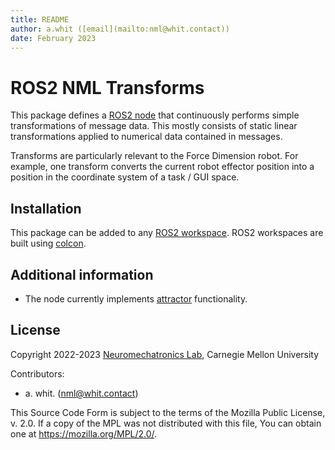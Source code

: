 ```yaml
---
title: README
author: a.whit ([email](mailto:nml@whit.contact))
date: February 2023
---
```


<!-- License

Copyright 2022-2023 Neuromechatronics Lab, Carnegie Mellon University (a.whit)

Created by: a. whit. (nml@whit.contact)

This Source Code Form is subject to the terms of the Mozilla Public
License, v. 2.0. If a copy of the MPL was not distributed with this
file, You can obtain one at https://mozilla.org/MPL/2.0/.
-->

# ROS2 NML Transforms

This package defines a [ROS2 node] that continuously performs simple 
transformations of message data. This mostly consists of static linear 
transformations applied to numerical data contained in messages.

Transforms are particularly relevant to the Force Dimension robot. For 
example, one transform converts the current robot effector position into a 
position in the coordinate system of a task / GUI space.

## Installation

This package can be added to any [ROS2 workspace]. ROS2 workspaces are built 
using [colcon].

<!--
### Testing

The [doctest]s in this document can be used to quickly verify a successful 
installation. All tests should be invoked from within a [configured ROS2 environment] 
after [installation](#installation) of the workspace. Be sure to 
[source the workspace overlay], in addition to the 
[ROS2 environment][source the ROS2 environment].


```bash
python -m doctest path/to/ros_nml_transforms/README.md
```
-->

<!--
For more formalized unit testing, use the provided [pytest]s.

```bash
python -m pytest path/to/ros_nml_transforms/test/test_ros_nml_transforms.py
```
-->

<!--
## Example

Perhaps the best way to introduce the package and task is via an example.
-->

## Additional information

* The node currently implements [attractor](doc/markdown/attractor.md) 
  functionality.

## License

Copyright 2022-2023 [Neuromechatronics Lab], Carnegie Mellon University

Contributors: 
* a. whit. (nml@whit.contact)

This Source Code Form is subject to the terms of the Mozilla Public
License, v. 2.0. If a copy of the MPL was not distributed with this
file, You can obtain one at https://mozilla.org/MPL/2.0/.


<!---------------------------------------------------------------------
   References
---------------------------------------------------------------------->

[Python path]: https://docs.python.org/3/tutorial/modules.html#the-module-search-path

[doctest]: https://docs.python.org/3/library/doctest.html

[pytest]: https://docs.pytest.org/

[ROS2]: https://docs.ros.org/en/humble/index.html

[setuptools]: https://setuptools.pypa.io/en/latest/userguide/quickstart.html#basic-use

[Neuromechatronics Lab]: https://www.meche.engineering.cmu.edu/faculty/neuromechatronics-lab.html

[pip install]: https://pip.pypa.io/en/stable/cli/pip_install/

[ROS2 workspace]: https://docs.ros.org/en/humble/Tutorials/Beginner-Client-Libraries/Creating-A-Workspace/Creating-A-Workspace.html

[colcon]: https://docs.ros.org/en/humble/Tutorials/Beginner-Client-Libraries/Colcon-Tutorial.html

[ROS2 package]: https://docs.ros.org/en/humble/Tutorials/Beginner-Client-Libraries/Creating-Your-First-ROS2-Package.html#what-is-a-ros-2-package

[ROS2 graph]: https://docs.ros.org/en/humble/Tutorials/Beginner-CLI-Tools/Understanding-ROS2-Nodes/Understanding-ROS2-Nodes.html#background

[ROS2 node]: https://docs.ros.org/en/humble/Tutorials/Beginner-CLI-Tools/Understanding-ROS2-Nodes/Understanding-ROS2-Nodes.html#background

[configured ROS2 environment]: https://docs.ros.org/en/humble/Tutorials/Beginner-CLI-Tools/Configuring-ROS2-Environment.html

[source the workspace overlay]: https://docs.ros.org/en/humble/Tutorials/Beginner-Client-Libraries/Creating-A-Workspace/Creating-A-Workspace.html#source-the-overlay

[source the ROS2 environment]: https://docs.ros.org/en/humble/Tutorials/Beginner-Client-Libraries/Creating-A-Workspace/Creating-A-Workspace.html#source-ros-2-environment


